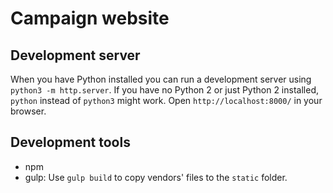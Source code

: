 # Campaign website

## Development server
When you have Python installed you can run a development server using `python3 -m http.server`. If you have no Python 2 or just Python 2 installed, `python` instead of `python3` might work. Open `http://localhost:8000/` in your browser.

## Development tools
* npm
* gulp: Use `gulp build` to copy vendors' files to the `static` folder.
